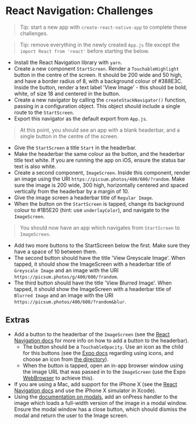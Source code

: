 # React Navigation: Challenges

> Tip: start a new app with `create-react-native-app` to complete these challenges.

> Tip: remove everything in the newly created `App.js` file except the `import React from 'react'` before starting the below.

- Install the React Navigation library with `yarn`.
- Create a new component `StartScreen`. Render a `TouchableHighlight` button in the centre of the screen. It should be 200 wide and 50 high, and have a border radius of 8, with a background colour of #388E3C. Inside the button, render a text label 'View Image' - this should be bold, white, of size 18 and centered in the button.
- Create a new navigator by calling the `createStackNavigator()` function, passing in a configuration object. This object should include a single route to the `StartScreen`.
- Export this navigator as the default export from `App.js`.

> At this point, you should see an app with a blank headerbar, and a single button in the centre of the screen.

- Give the `StartScreen` a title `Start` in the headerbar.
- Make the headerbar the same colour as the button, and the headerbar title text white. If you are running the app on iOS, ensure the status bar text is also white.
- Create a second component, `ImageScreen`. Inside this component, render an image using the URI `https://picsum.photos/400/600/?random`. Make sure the image is 200 wide, 300 high, horizontally centered and spaced vertically from the headerbar by a margin of 10.
- Give the image screen a headerbar title of `Regular Image`.
- When the button on the `StartScreen` is tapped, change its background colour to #1B5E20 (hint: use `underlayColor`), and navigate to the `ImageScreen`.

> You should now have an app which navigates from `StartScreen` to `ImageScreen`.

- Add two more buttons to the StartScreen below the first. Make sure they have a space of 10 between them.
- The second button should have the title 'View Greyscale Image'. When tapped, it should show the ImageScreen with a headerbar title of `Greyscale Image` and an image with the URI `https://picsum.photos/g/400/600/?random`.
- The third button should have the title 'View Blurred Image'. When tapped, it should show the ImageScreen with a headerbar title of `Blurred Image` and an image with the URI `https://picsum.photos/400/600/?random&blur`.

## Extras

- Add a button to the headerbar of the `ImageScreen` (see the [React Navigation docs](https://reactnavigation.org/docs/header-buttons.html) for more info on how to add a button to the headerbar).
  - The button should be a `TouchableOpacity`. Use an icon as the child for this buttons (see the [Expo docs](https://docs.expo.io/versions/latest/guides/icons.html) regarding using icons, and choose an icon from [the directory](https://expo.github.io/vector-icons/)).
  - When the button is tapped, open an in-app browser window using the image URL that was passed in to the `ImageScreen` (use the Expo [WebBrowser](https://docs.expo.io/versions/latest/sdk/webbrowser.html) to achieve this).
- If you are using a Mac, add support for the iPhone X (see the [React Navigation docs](https://reactnavigation.org/docs/handling-iphonex.html) and use the iPhone X simulator in Xcode).
- Using the [documentation on modals](https://reactnavigation.org/docs/en/modal.html), add an onPress handler to the image which loads a full-width version of the image in a modal window. Ensure the modal window has a close button, which should dismiss the modal and return the user to the Image screen.